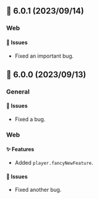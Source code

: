 <!-- This is just example. The actual changelog is copied at build time. -->

## 🚀 6.0.1 (2023/09/14)

### Web

#### 🐛 Issues

- Fixed an important bug.

## 🚀 6.0.0 (2023/09/13)

### General

#### 🐛 Issues

- Fixed a bug.

### Web

#### ✨ Features

- Added `player.fancyNewFeature`.

#### 🐛 Issues

- Fixed another bug.
